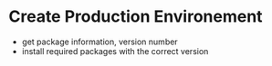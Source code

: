 # Create Production Environement

- get package information, version number
- install required packages with the correct version
